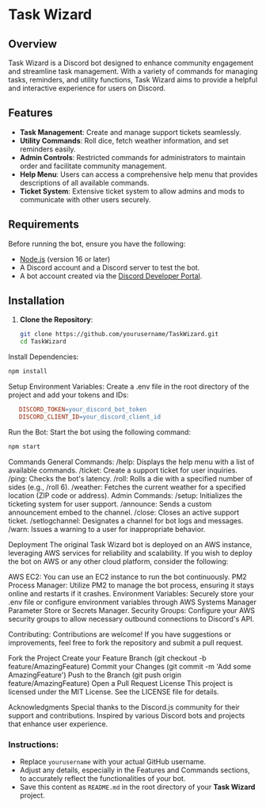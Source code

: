 # Task Wizard

## Overview

Task Wizard is a Discord bot designed to enhance community engagement and streamline task management. With a variety of commands for managing tasks, reminders, and utility functions, Task Wizard aims to provide a helpful and interactive experience for users on Discord.

## Features

- **Task Management**: Create and manage support tickets seamlessly.
- **Utility Commands**: Roll dice, fetch weather information, and set reminders easily.
- **Admin Controls**: Restricted commands for administrators to maintain order and facilitate community management.
- **Help Menu**: Users can access a comprehensive help menu that provides descriptions of all available commands.
- **Ticket System**: Extensive ticket system to allow admins and mods to communicate with other users securely. 

## Requirements

Before running the bot, ensure you have the following:

- [Node.js](https://nodejs.org/) (version 16 or later)
- A Discord account and a Discord server to test the bot.
- A bot account created via the [Discord Developer Portal](https://discord.com/developers/applications).

## Installation

1. **Clone the Repository**:
   ```bash
   git clone https://github.com/yourusername/TaskWizard.git
   cd TaskWizard
   ```
Install Dependencies:

```bash
npm install
```
Setup Environment Variables: Create a .env file in the root directory of the project and add your tokens and IDs:
```makefile
   DISCORD_TOKEN=your_discord_bot_token
   DISCORD_CLIENT_ID=your_discord_client_id
```
Run the Bot: Start the bot using the following command:
```bash
npm start
```
Commands
General Commands:
/help: Displays the help menu with a list of available commands.
/ticket: Create a support ticket for user inquiries.
/ping: Checks the bot's latency.
/roll: Rolls a die with a specified number of sides (e.g., /roll 6).
/weather: Fetches the current weather for a specified location (ZIP code or address).
Admin Commands:
/setup: Initializes the ticketing system for user support.
/announce: Sends a custom announcement embed to the channel.
/close: Closes an active support ticket.
/setlogchannel: Designates a channel for bot logs and messages.
/warn: Issues a warning to a user for inappropriate behavior.

Deployment
The original Task Wizard bot is deployed on an AWS instance, leveraging AWS services for reliability and scalability. If you wish to deploy the bot on AWS or any other cloud platform, consider the following:

AWS EC2: You can use an EC2 instance to run the bot continuously.
PM2 Process Manager: Utilize PM2 to manage the bot process, ensuring it stays online and restarts if it crashes.
Environment Variables: Securely store your .env file or configure environment variables through AWS Systems Manager Parameter Store or Secrets Manager.
Security Groups: Configure your AWS security groups to allow necessary outbound connections to Discord's API.

Contributing:
Contributions are welcome! If you have suggestions or improvements, feel free to fork the repository and submit a pull request.

Fork the Project
Create your Feature Branch (git checkout -b feature/AmazingFeature)
Commit your Changes (git commit -m 'Add some AmazingFeature')
Push to the Branch (git push origin feature/AmazingFeature)
Open a Pull Request
License
This project is licensed under the MIT License. See the LICENSE file for details.

Acknowledgments
Special thanks to the Discord.js community for their support and contributions.
Inspired by various Discord bots and projects that enhance user experience.

### Instructions:
- Replace `yourusername` with your actual GitHub username.
- Adjust any details, especially in the Features and Commands sections, to accurately reflect the functionalities of your bot.
- Save this content as `README.md` in the root directory of your **Task Wizard** project.
